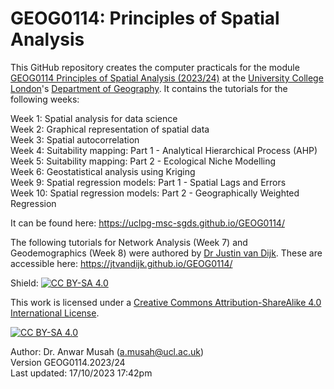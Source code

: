 # GEOG0114: Principles of Spatial Analysis

This GitHub repository creates the computer practicals for the module [GEOG0114 Principles of Spatial Analysis (2023/24)][course] at the [University College London][uni]'s [Department of Geography][dept]. It contains the tutorials for the following weeks:

Week 1: Spatial analysis for data science <br/> Week 2: Graphical representation of spatial data <br/> Week 3: Spatial autocorrelation <br/> Week 4: Suitability mapping: Part 1 - Analytical Hierarchical Process (AHP) <br/> Week 5: Suitability mapping: Part 2 - Ecological Niche Modelling <br/> Week 6: Geostatistical analysis using Kriging <br/> Week 9: Spatial regression models: Part 1 - Spatial Lags and Errors <br/> Week 10: Spatial regression models: Part 2 - Geographically Weighted Regression

It can be found here: https://uclpg-msc-sgds.github.io/GEOG0114/

The following tutorials for Network Analysis (Week 7) and Geodemographics (Week 8) were authored by [Dr Justin van Dijk][jtvd]. These are accessible here: https://jtvandijk.github.io/GEOG0114/

Shield: [![CC BY-SA 4.0][cc-by-sa-shield]][cc-by-sa]

This work is licensed under a
[Creative Commons Attribution-ShareAlike 4.0 International License][cc-by-sa].

[![CC BY-SA 4.0][cc-by-sa-image]][cc-by-sa]

[cc-by-sa]: http://creativecommons.org/licenses/by-sa/4.0/
[cc-by-sa-image]: https://licensebuttons.net/l/by-sa/4.0/88x31.png
[cc-by-sa-shield]: https://img.shields.io/badge/License-CC%20BY--SA%204.0-lightgrey.svg
[course]: https://www.ucl.ac.uk/module-catalogue/modules/GEOG0114
[jtvd]: https://mappingdutchman.com
[uni]: https://www.ucl.ac.uk
[dept]: https://www.geog.ucl.ac.uk
[PGTA]: https://uclpg-msc-sgds.github.io/PGTA-test-version-GEOG0114/

Author: Dr. Anwar Musah (a.musah@ucl.ac.uk) <br/>
Version GEOG0114.2023/24 <br/>
Last updated: 17/10/2023 17:42pm
